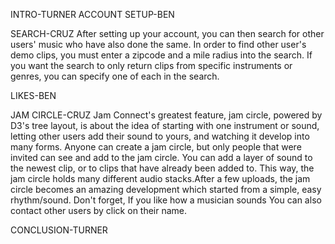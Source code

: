 INTRO-TURNER
ACCOUNT SETUP-BEN

SEARCH-CRUZ
After setting up your account, you can then search for other users' music who have also done the same. In order to find other user's demo clips, you must enter a zipcode and a mile radius into the search. If you want the search to only return clips from specific instruments or genres, you can specify one of each in the search.

LIKES-BEN

JAM CIRCLE-CRUZ
Jam Connect's greatest feature, jam circle, powered by D3's tree layout, is about the idea of starting with one instrument or sound, letting other users add their sound to yours, and watching it develop into many forms. Anyone can create a jam circle, but only people that were invited can see and add to the jam circle. You can add a layer of sound to the newest clip, or to clips that have already been added to. This way, the jam circle holds many different audio stacks.After a few uploads, the jam circle becomes an amazing development which started from a simple, easy rhythm/sound. Don't forget, If you like how a musician sounds You can also contact other users by click on their name.

CONCLUSION-TURNER
